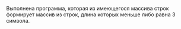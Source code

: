 Выполнена программа, которая из имеющегося массива строк формирует массив из строк, длина которых меньше либо равна 3 символа. 